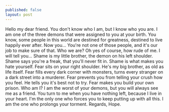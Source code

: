 ```yaml
---
published: false
layout: post
---
```

Hello my dear friend. You don't know who I am, but I know who you are. I am one of the three demons that were assigned to you at your birth. You know, some people in this world are destined for greatness, destined to live happily ever after. Now you...
You're not one of those people, and it's our job to make sure of that.
Who we are? Oh yes of course, how rude of me. I will tell you...
Shame is my little brother, the demon on his left shoulder. Shame says you're a freak, that you'll never fit in.
Shame is what makes you hate yourself.
Fear sits on your right shoulder. He's my big brother, as old as life itself. Fear fills every dark corner with monsters, turns every stranger on a dark street into a murderer. Fear prevents you from telling your crush how you feel.
He tells you it's best not to try. Fear makes you build your own prison.
Who am I? I am the worst of your demons, but you will always see me as a friend. You turn to me when you have nothing left, because I live in your heart. I'm the only one who forces you to keep putting up with all this. I am the one who prolongs your torment.
Regards,
Hope.